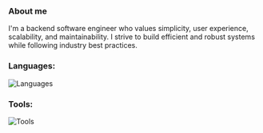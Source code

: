 ### About me
I'm a backend software engineer who values simplicity, user experience, scalability, and maintainability. I strive to build efficient and robust systems while following industry best practices.

### Languages:
![Languages](https://skillicons.dev/icons?i=go,js,rust,cpp)

### Tools:
![Tools](https://skillicons.dev/icons?i=docker,linux,vue,grafana,neovim)
